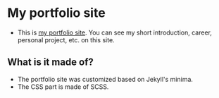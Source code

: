 # My portfolio site

- This is [my portfolio site](https://selena-jiyun-lee.github.io/site/). You can see my short introduction, career, personal project, etc. on this site.

## What is it made of?
- The portfolio site was customized based on Jekyll's minima.
- The CSS part is made of SCSS.
